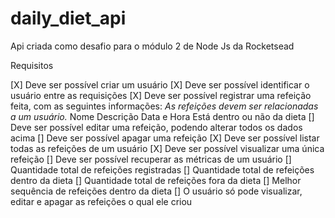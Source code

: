 # daily_diet_api

Api criada como desafio para o módulo 2 de Node Js da Rocketsead

Requisitos

[X] Deve ser possível criar um usuário
[X] Deve ser possível identificar o usuário entre as requisições
[X] Deve ser possível registrar uma refeição feita, com as seguintes informações:
_As refeições devem ser relacionadas a um usuário._
Nome
Descrição
Data e Hora
Está dentro ou não da dieta
[] Deve ser possível editar uma refeição, podendo alterar todos os dados acima
[] Deve ser possível apagar uma refeição
[X] Deve ser possível listar todas as refeições de um usuário
[X] Deve ser possível visualizar uma única refeição
[] Deve ser possível recuperar as métricas de um usuário
[] Quantidade total de refeições registradas
[] Quantidade total de refeições dentro da dieta
[] Quantidade total de refeições fora da dieta
[] Melhor sequência de refeições dentro da dieta
[] O usuário só pode visualizar, editar e apagar as refeições o qual ele criou
